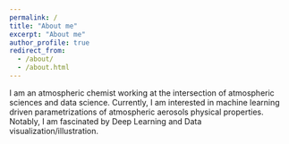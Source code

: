 ```yaml
---
permalink: /
title: "About me"
excerpt: "About me"
author_profile: true
redirect_from: 
  - /about/
  - /about.html
---
```


I am an atmospheric chemist working at the intersection of atmospheric sciences and data science. Currently, I am interested in machine learning driven parametrizations of atmospheric aerosols physical properties. Notably, I am fascinated by Deep Learning and Data visualization/illustration.
